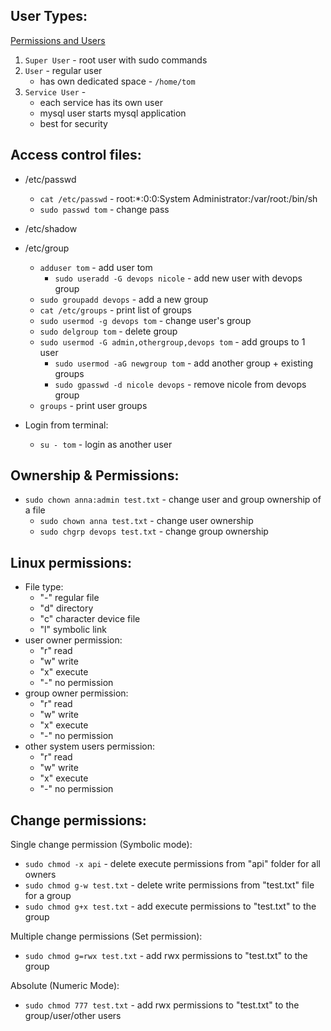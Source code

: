 ## User Types:

[Permissions and Users](https://techworld-with-nana.teachable.com/courses/1108792/lectures/32584849)

1. `Super User` - root user with sudo commands
2. `User` - regular user
   * has own dedicated space - `/home/tom`
3. `Service User` - 
   * each service has its own user
   * mysql user starts mysql application
   * best for security


## Access control files:

* /etc/passwd
  * `cat /etc/passwd` - root:*:0:0:System Administrator:/var/root:/bin/sh
  * `sudo passwd tom` - change pass
* /etc/shadow
* /etc/group
  * `adduser tom` - add user tom
    * `sudo useradd -G devops nicole` - add new user with devops group
  * `sudo groupadd devops` - add a new group
  * `cat /etc/groups` - print list of groups
  * `sudo usermod -g devops tom` - change user's group
  * `sudo delgroup tom` - delete group
  * `sudo usermod -G admin,othergroup,devops tom` - add groups to 1 user
    * `sudo usermod -aG newgroup tom` - add another group + existing groups
    * `sudo gpasswd -d nicole devops` - remove nicole from devops group
  * `groups` - print user groups


* Login from terminal:
   * `su - tom` - login as another user


## Ownership & Permissions:

* `sudo chown anna:admin test.txt` - change user and group ownership of a file
  * `sudo chown anna test.txt` - change user ownership
  * `sudo chgrp devops test.txt` - change group ownership


## Linux permissions:

* File type:
  * "-" regular file
  * "d" directory
  * "c" character device file
  * "l" symbolic link
* user owner permission:
  * "r" read
  * "w" write
  * "x" execute
  * "-" no permission
* group owner permission:
  * "r" read
  * "w" write
  * "x" execute
  * "-" no permission
* other system users permission:
  * "r" read
  * "w" write
  * "x" execute
  * "-" no permission


## Change permissions:

Single change permission (Symbolic mode):
* `sudo chmod -x api` - delete execute permissions from "api" folder for all owners
* `sudo chmod g-w test.txt` - delete write permissions from "test.txt" file for a group
* `sudo chmod g+x test.txt` - add execute permissions to "test.txt" to the group

Multiple change permissions (Set permission):
* `sudo chmod g=rwx test.txt` - add rwx permissions to "test.txt" to the group

Absolute (Numeric Mode):
* `sudo chmod 777 test.txt` - add rwx permissions to "test.txt" to the group/user/other users